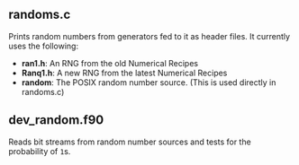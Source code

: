 ## randoms.c

Prints random numbers from generators fed to it as header files. It currently uses the following:

* __ran1.h__: An RNG from the old Numerical Recipes
* __Ranq1.h__: A new RNG from the latest Numerical Recipes
* __random__: The POSIX random number source. (This is used directly in randoms.c)

## dev_random.f90

Reads bit streams from random number sources and tests for the probability of `1`s.
